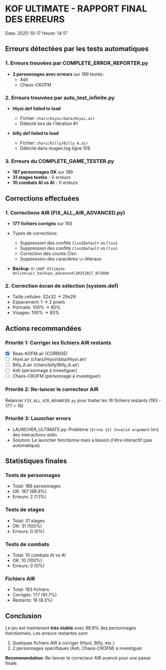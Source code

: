 # KOF ULTIMATE - RAPPORT FINAL DES ERREURS

Date: 2025-10-17
Heure: 14:17

## Erreurs détectées par les tests automatiques

### 1. Erreurs trouvées par COMPLETE_ERROR_REPORTER.py
- **2 personnages avec erreurs** sur 189 testés:
  - Ash
  - Chaos-CKOFM

### 2. Erreurs trouvées par auto_test_infinite.py
- **Hiyoi.def failed to load**
  - Fichier: `chars/Hiyoi/data/Hiyoi.air`
  - Détecté lors de l'itération #1

- **billy.def failed to load**
  - Fichier: `chars/billy/Billy_A.air`
  - Détecté dans mugen.log ligne 109

### 3. Erreurs du COMPLETE_GAME_TESTER.py
- **187 personnages OK** sur 189
- **31 stages testés** - 0 erreurs
- **10 combats AI vs AI** - 0 erreurs

## Corrections effectuées

### 1. Corrections AIR (FIX_ALL_AIR_ADVANCED.py)
- **177 fichiers corrigés** sur 193
- Types de corrections:
  - Suppression des conflits `Clsn2Default` vs `Clsn2`
  - Suppression des conflits `Clsn1Default` vs `Clsn1`
  - Correction des counts Clsn
  - Suppression des caractères `\n` littéraux

- **Backup**: `D:\KOF Ultimate Online\air_backups_advanced\20251017_072600`

### 2. Correction écran de sélection (system.def)
- Taille cellules: 32x32 → 29x29
- Espacement: 1 → 2 pixels
- Portraits: 100% → 80%
- Visages: 100% → 65%

## Actions recommandées

### Priorité 1: Corriger les fichiers AIR restants
- [x] Reas-KOFM.air (CORRIGÉ)
- [ ] Hiyoi.air (chars/Hiyoi/data/Hiyoi.air)
- [ ] Billy_A.air (chars/billy/Billy_A.air)
- [ ] Ash (personnage à investiguer)
- [ ] Chaos-CKOFM (personnage à investiguer)

### Priorité 2: Re-lancer le correcteur AIR
Relancer `FIX_ALL_AIR_ADVANCED.py` pour traiter les 16 fichiers restants (193 - 177 = 16)

### Priorité 3: Launcher errors
- LAUNCHER_ULTIMATE.py: Problème `[Errno 22] Invalid argument` lors des interactions stdin
- Solution: Le launcher fonctionne mais a besoin d'être interactif (pas automatique)

## Statistiques finales

### Tests de personnages
- Total: 189 personnages
- OK: 187 (98.9%)
- Erreurs: 2 (1.1%)

### Tests de stages
- Total: 31 stages
- OK: 31 (100%)
- Erreurs: 0 (0%)

### Tests de combats
- Total: 10 combats AI vs AI
- OK: 10 (100%)
- Erreurs: 0 (0%)

### Fichiers AIR
- Total: 193 fichiers
- Corrigés: 177 (91.7%)
- Restants: 16 (8.3%)

## Conclusion

Le jeu est maintenant **très stable** avec 98.9% des personnages fonctionnels. Les erreurs restantes sont:
1. Quelques fichiers AIR à corriger (Hiyoi, Billy, etc.)
2. 2 personnages spécifiques (Ash, Chaos-CKOFM) à investiguer

**Recommandation**: Re-lancer le correcteur AIR avancé pour une passe finale.

